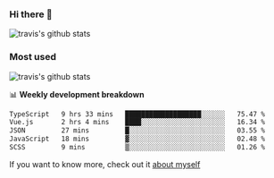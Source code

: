 ### Hi there 👋

<!--
**HondryTravis/HondryTravis** is a ✨ _special_ ✨ repository because its `README.md` (this file) appears on your GitHub profile.

Here are some ideas to get you started:

- 🔭 I’m currently working on ...
- 🌱 I’m currently learning ...
- 👯 I’m looking to collaborate on ...
- 🤔 I’m looking for help with ...
- 💬 Ask me about ...
- 📫 How to reach me: ...
- 😄 Pronouns: ...
- ⚡ Fun fact: ...
-->

![travis's github stats](https://github-readme-stats.vercel.app/api?username=HondryTravis&hide=stars)
### Most used
![travis's github stats](https://github-readme-stats.anuraghazra1.vercel.app/api/top-langs/?username=HondryTravis&layout=compact&hide_title=true)

📊 **Weekly development breakdown**

<!--START_SECTION:waka-->

```txt
TypeScript   9 hrs 33 mins   ███████████████████░░░░░░   75.47 %
Vue.js       2 hrs 4 mins    ████░░░░░░░░░░░░░░░░░░░░░   16.34 %
JSON         27 mins         █░░░░░░░░░░░░░░░░░░░░░░░░   03.55 %
JavaScript   18 mins         ▓░░░░░░░░░░░░░░░░░░░░░░░░   02.48 %
SCSS         9 mins          ▒░░░░░░░░░░░░░░░░░░░░░░░░   01.26 %
```

<!--END_SECTION:waka-->

If you want to know more, check out it [about myself](https://hondrytravis.github.io/)
